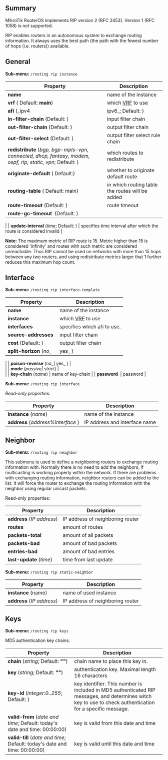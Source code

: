 ## Summary

MikroTik RouterOS implements RIP version 2 (RFC 2453). Version 1 (RFC 1058) is not supported.

RIP enables routers in an autonomous system to exchange routing information. It always uses the best path (the path with the fewest number of hops (i.e. routers)) available.

## General

**Sub-menu:** `/routing rip instance`

| Property | Description |
| --- | --- |
| **name**  | name of the instance |
| **vrf** ( Default: **main**) | which [VRF](https://help.mikrotik.com/docs/pages/viewpage.action?pageId=328206) to use |
| **afi** (_ipv4 | ipv6_; Default: ) | specifies which afi to use. |
| **in-filter-chain** (Default: ) | input filter chain |
| **out-filter-chain** (Default: ) | output filter chain |
| **out-filter-select** (Default: ) | output filter select rule chain |
| **redistribute** (_bgp, bgp-mpls-vpn, connected, dhcp, fantasy, modem, ospf, rip, static, vpn_; Default: ) | which routes to redistribute |
| **originate-default** ( Default:) | whether to originate default route |
| **routing-table** ( Default: main) | in which routing table the routes will be added |
| **route-timeout** (Default: ) | route timeout |
| **route-gc-timeout**  (Default: ) |   
 |
| **update-interval** (_time_; Default: ) | specifies time interval after which the route is considered invalid |


**Note:** The maximum metric of RIP route is 15. Metric higher than 15 is considered 'infinity' and routes with such metric are considered unreachable. Thus RIP cannot be used on networks with more than 15 hops between any two routers, and using redistribute metrics larger that 1 further reduces this maximum hop count.

## Interface

**Sub-menu:** `/routing rip interface-template`

  | Property | Description |
| --- | --- |
| **name**  | name of the instance |
| **instance** | which [VRF](https://help.mikrotik.com/docs/pages/viewpage.action?pageId=328206) to use |
| **interfaces**  | specifies which afi to use. |
| **source-addresses**  | input filter chain |
| **cost** (Default: ) | output filter chain |
| **split-horizon** (_no__| yes_ ) |   
 |
| **poison-reverse** (_no__| yes_ ) |   
 |
| **mode** (_passive| strict_) |   
 |
| **key-chain** (_name_) | name of key-chain |
| **password**  | password |
  

**Sub-menu:** `/routing rip interface`

_Read-only properties:_

| Property | Description |
| --- | --- |
| **instance** (_name_) | name of the instance |
| **address** (_address%interface_ ) | IP address and interface name |


## Neighbor

**Sub-menu:** `/routing rip neighbor`

This submenu is used to define a neighboring routers to exchange routing information with. Normally there is no need to add the neighbors, if multicasting is working properly within the network. If there are problems with exchanging routing information, neighbor routers can be added to the list. It will force the router to exchange the routing information with the neighbor using regular unicast packets.

Read-only properties:

| Property | Description |
| --- | --- |
| **address** (_IP address_) | IP address of neighboring router |
| **routes** | amount of routes |
| **packets-total** | amount of all packets |
| **packets-bad** | amount of bad packets |
| **entries-bad** | amount of bad entries |
| **last-update** (_time_) | time from last update |


**Sub-menu:** `/routing rip static-neighbor`

| Property | Description |
| --- | --- |
| **instance** (name) | name of used instance |
| **address** (_IP address_) | IP address of neighboring router |

## Keys

**Sub-menu:** `/routing rip keys`

MD5 authentication key chains.

| Property                                                                   | Description                                                                                                                                                |
| -------------------------------------------------------------------------- | ---------------------------------------------------------------------------------------------------------------------------------------------------------- |
| **chain** (_string_; Default: **""**)                                      | chain name to place this key in.                                                                                                                           |
| **key** (_string_; Default: **""**)                                        | authentication key. Maximal length 16 characters                                                                                                           |
| **key-id** (_integer:0..255_; Default: )                                   | key identifier. This number is included in MD5 authenticated RIP messages, and determines witch key to use to check authentication for a specific message. |
| **valid-from** (_date and time_; Default: today's date and time: 00:00:00) | key is valid from this date and time                                                                                                                       |
| **valid-till** (_date and time_; Default: today's date and time: 00:00:00) | key is valid until this date and time                                                                                                                      |

